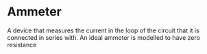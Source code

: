 # Ammeter
A device that measures the current in the loop of the circuit that it is connected in series with. An ideal ammeter is modelled to have zero resistance